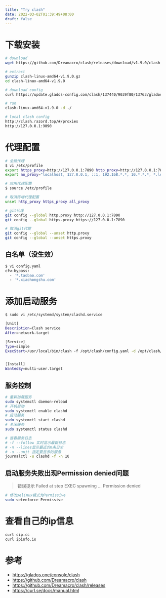```yaml
---
title: "Try clash"
date: 2022-03-02T01:39:49+08:00
draft: false
---
```


# 下载安装
```bash
# download
wget https://github.com/Dreamacro/clash/releases/download/v1.9.0/clash-linux-amd64-v1.9.0.gz

# extract
gunzip clash-linux-amd64-v1.9.0.gz
cd clash-linux-amd64-v1.9.0

# download config
curl https://update.glados-config.com/clash/137440/9039f80/13763/glados.yaml > config.yaml 

# run
clash-linux-amd64-v1.9.0 -d ./

# local clash config
http://clash.razord.top/#/proxies
http://127.0.0.1:9090
```

# 代理配置
```bash
# 全局代理
$ vi /etc/profile
export https_proxy=http://127.0.0.1:7890 http_proxy=http://127.0.0.1:7890 all_proxy=socks5://127.0.0.1:7890
export no_proxy="localhost, 127.0.0.1, ::1, 192.168.*.*, 10.*.*.*, *.local, *.taobao.com, *.xiaohongshu.com"

# 应用代理配置
$ source /etc/profile

# 取消终端代理配置
unset http_proxy https_proxy all_proxy

# git代理
git config --global http.proxy http://127.0.0.1:7890
git config --global https.proxy https://127.0.0.1:7890

# 取消git代理
git config --global --unset http.proxy
git config --global --unset https.proxy
```

## 白名单（没生效）
```bash
$ vi config.yaml
cfw-bypass:
  - '*.taobao.com'
  - '*.xiaohongshu.com'
```
# 添加启动服务
```bash
$ sudo vi /etc/systemd/system/clashd.service

[Unit]
Description=Clash service
After=network.target

[Service]
Type=simple
ExecStart=/usr/local/bin/clash -f /opt/clash/config.yaml -d /opt/clash/config


[Install]
WantedBy=multi-user.target
```

## 服务控制
```bash
# 重新加载服务
sudo systemctl daemon-reload
# 开机启动
sudo systemctl enable clashd
# 启动服务
sudo systemctl start clashd
# 关闭服务
sudo systemctl status clashd

# 查看服务日志
# -f --follow 实时显示最新日志
# -n --lines显示最近的n条日志
# -u --unit 指定要显示的服务
journalctl -u clashd -f -n 10 
```

## 启动服务失败出现Permission denied问题
> 错误提示
> Failed at step EXEC spawning ... Permission denied
```bash
# 修改selinux模式为Permissive
sudo setenforce Permissive 
```

# 查看自己的ip信息
```bash
curl cip.cc
curl ipinfo.io
```


# 参考
* https://glados.one/console/clash
* https://github.com/Dreamacro/clash
* https://github.com/Dreamacro/clash/releases
* https://curl.se/docs/manual.html